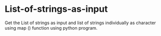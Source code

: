 # List-of-strings-as-input
Get the List of strings as input and list of strings individually as character using map () function using python program.
